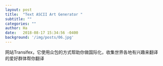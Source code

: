 ```yaml
---
layout: post
title:  "Text ASCII Art Generator "
subtitle: ""
categories: ""
author: Ha
date:   2018-08-17 15:34:56 -0400
background: '/img/posts/06.jpg'
---
```


<p>
网站Transifex，它使用众包的方式帮助你做国际化，收集世界各地有兴趣来翻译的爱好群体帮你翻译
  
<p>
